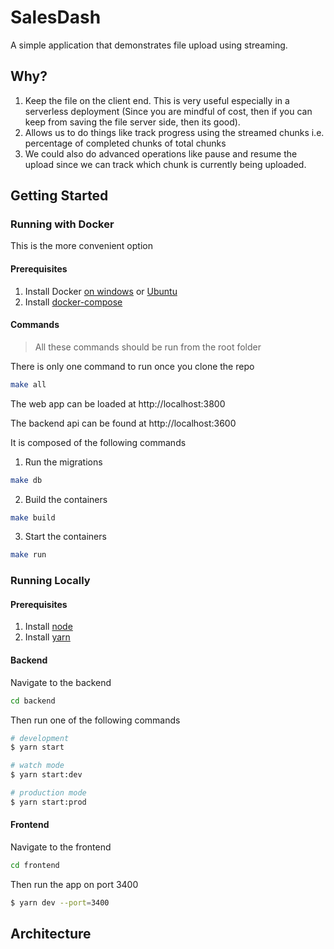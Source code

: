 # SalesDash

A simple application that demonstrates file upload using streaming.

## Why?

1.  Keep the file on the client end. This is very useful especially in a serverless deployment (Since you are mindful of cost, then if you can keep from saving the file server side, then its good).
2.  Allows us to do things like track progress using the streamed chunks i.e. percentage of completed chunks of total chunks
3.  We could also do advanced operations like pause and resume the upload since we can track which chunk is currently being uploaded.

## Getting Started

### Running with Docker

This is the more convenient option

#### Prerequisites

1. Install Docker [on windows](https://docs.docker.com/get-docker/) or [Ubuntu](https://docs.docker.com/engine/install/ubuntu/)
2. Install [docker-compose](https://docs.docker.com/compose/install/)

#### Commands 

> All these commands should be run from the root folder

There is only one command to run once you clone the repo

```bash
make all
```

The web app can be loaded at http://localhost:3800

The backend api can be found at http://localhost:3600

It is composed  of the following commands

1. Run the migrations

```bash
make db
```

2. Build the containers

```bash
make build
```

3. Start the containers

```bash
make run
```

### Running Locally

#### Prerequisites

1. Install [node](https://nodejs.org/en/download/)
2. Install [yarn](https://classic.yarnpkg.com/en/)

#### Backend

Navigate to the backend

```bash
cd backend
```

Then run one of the following commands

```bash
# development
$ yarn start

# watch mode
$ yarn start:dev

# production mode
$ yarn start:prod
```
#### Frontend

Navigate to the frontend

```bash
cd frontend
```

Then run the app on port 3400

```bash
$ yarn dev --port=3400
```

## Architecture
